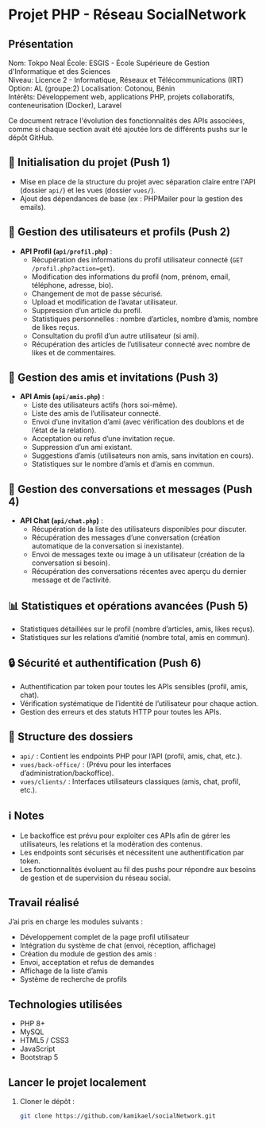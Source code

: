 # Projet PHP - Réseau SocialNetwork

##  Présentation
Nom: Tokpo Neal
École: ESGIS - École Supérieure de Gestion d'Informatique et des Sciences  
Niveau: Licence 2 - Informatique, Réseaux et Télécommunications (IRT) 
Option: AL (groupe:2) 
Localisation: Cotonou, Bénin  
Intérêts: Développement web, applications PHP, projets collaboratifs, conteneurisation (Docker), Laravel


Ce document retrace l'évolution des fonctionnalités  des APIs associées, comme si chaque section avait été ajoutée lors de différents pushs sur le dépôt GitHub.

## :rocket: Initialisation du projet (Push 1)
- Mise en place de la structure du projet avec séparation claire entre l'API (dossier `api/`) et les vues (dossier `vues/`).
- Ajout des dépendances de base (ex : PHPMailer pour la gestion des emails).

## :busts_in_silhouette: Gestion des utilisateurs et profils (Push 2)
- **API Profil (`api/profil.php`)** :
  - Récupération des informations du profil utilisateur connecté (`GET /profil.php?action=get`).
  - Modification des informations du profil (nom, prénom, email, téléphone, adresse, bio).
  - Changement de mot de passe sécurisé.
  - Upload et modification de l’avatar utilisateur.
  - Suppression d’un article du profil.
  - Statistiques personnelles : nombre d’articles, nombre d’amis, nombre de likes reçus.
  - Consultation du profil d’un autre utilisateur (si ami).
  - Récupération des articles de l’utilisateur connecté avec nombre de likes et de commentaires.


## :handshake: Gestion des amis et invitations (Push 3)
- **API Amis (`api/amis.php`)** :
  - Liste des utilisateurs actifs (hors soi-même).
  - Liste des amis de l’utilisateur connecté.
  - Envoi d’une invitation d’ami (avec vérification des doublons et de l’état de la relation).
  - Acceptation ou refus d’une invitation reçue.
  - Suppression d’un ami existant.
  - Suggestions d’amis (utilisateurs non amis, sans invitation en cours).
  - Statistiques sur le nombre d’amis et d’amis en commun.


## :speech_balloon: Gestion des conversations et messages (Push 4)
- **API Chat (`api/chat.php`)** :
  - Récupération de la liste des utilisateurs disponibles pour discuter.
  - Récupération des messages d’une conversation (création automatique de la conversation si inexistante).
  - Envoi de messages texte ou image à un utilisateur (création de la conversation si besoin).
  - Récupération des conversations récentes avec aperçu du dernier message et de l’activité.

## :bar_chart: Statistiques et opérations avancées (Push 5)
- Statistiques détaillées sur le profil (nombre d’articles, amis, likes reçus).
- Statistiques sur les relations d’amitié (nombre total, amis en commun).

## :lock: Sécurité et authentification (Push 6)
- Authentification par token pour toutes les APIs sensibles (profil, amis, chat).
- Vérification systématique de l’identité de l’utilisateur pour chaque action.
- Gestion des erreurs et des statuts HTTP pour toutes les APIs.

## :file_folder: Structure des dossiers
- `api/` : Contient les endpoints PHP pour l’API (profil, amis, chat, etc.).
- `vues/back-office/` : (Prévu pour les interfaces d’administration/backoffice).
- `vues/clients/` : Interfaces utilisateurs classiques (amis, chat, profil, etc.).

## :information_source: Notes
- Le backoffice est prévu pour exploiter ces APIs afin de gérer les utilisateurs, les relations et la modération des contenus.
- Les endpoints sont sécurisés et nécessitent une authentification par token.
- Les fonctionnalités évoluent au fil des pushs pour répondre aux besoins de gestion et de supervision du réseau social.
## Travail réalisé 
J’ai pris en charge les modules suivants :
- Développement complet de la page profil utilisateur
- Intégration du système de chat (envoi, réception, affichage)
- Création du module de gestion des amis :
- Envoi, acceptation et refus de demandes
- Affichage de la liste d’amis
- Système de recherche de profils

## Technologies utilisées

- PHP 8+
- MySQL
- HTML5 / CSS3
- JavaScript
- Bootstrap 5

##  Lancer le projet localement

1. Cloner le dépôt :
   ```bash
   git clone https://github.com/kamikael/socialNetwork.git 